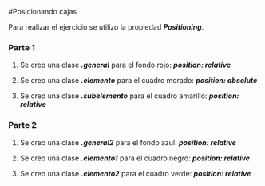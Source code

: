 #Posicionando cajas

Para realizar el ejercicio se utilizo la propiedad ***Positioning***.

### Parte 1

1. Se creo una clase ***.general*** para el fondo rojo: ***position: relative***

2. Se creo una clase ***.elemento*** para el cuadro morado: ***position: absolute***

3. Se creo una clase ***.subelemento*** para el cuadro amarillo: ***position: relative***

### Parte 2

1. Se creo una clase ***.general2*** para el fondo azul: ***position: relative***

2. Se creo una clase ***.elemento1*** para el cuadro negro: ***position: relative***

3. Se creo una clase ***.elemento2*** para el cuadro verde: ***position: relative***
